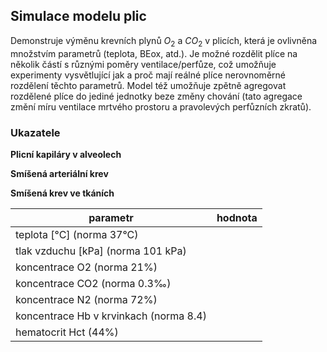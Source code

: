 ## Simulace modelu plic

Demonstruje výměnu krevních plynů $O_2$ a $CO_2$ v plicích, která je ovlivněna množstvím parametrů (teplota, BEox, atd.). Je možné rozdělit plíce na několik částí s různými poměry ventilace/perfůze, což umožňuje experimenty vysvětlující jak a proč mají reálné plíce nerovnoměrné rozdělení těchto parametrů. Model též umožňuje zpětně agregovat rozdělené plíce do jediné jednotky beze změny chování (tato agregace změní míru ventilace mrtvého prostoru a pravolevých perfůzních zkratů).

<div class="w3-row">
<div class="w3-third">

### Ukazatele

**Plicní kapiláry v alveolech**
<bdl-chartjs-barplot id="idp11" fromid="idfmi"  refindex="6"  extremelimits="0,1"  normallimits="0,1" responsive="true" labels="SAT" initialdata="0.97"></bdl-chartjs-barplot> 
<bdl-chartjs-barplot  id="idp12"  fromid="idfmi"  refindex="5"  extremelimits="0,150" labels="pO2" normallimits="90,110"  initialdata="94.01"  convertors="1,133.322" responsive="true"></bdl-chartjs-barplot>
<bdl-chartjs-barplot  id="idp13"  fromid="idfmi"  refindex="7"  extremelimits="0,75" labels="pCO2" normallimits="35,45"  initialdata="40"  convertors="1,133.322" responsive="true"></bdl-chartjs-barplot>
<bdl-chartjs-barplot  id="idp14"  fromid="idfmi"  refindex="8"  extremelimits="7,8" labels="pH" normallimits="7.38,7.42"  initialdata="7.4"  convertors="1,1" responsive="true"></bdl-chartjs-barplot>

**Smíšená arteriální krev**
<bdl-chartjs-barplot id="id11" fromid="idfmi"  refindex="1"  extremelimits="0,1"  normallimits="0.93,0.99" responsive="true" labels="SAT" initialdata="0.97"></bdl-chartjs-barplot> 
<bdl-chartjs-barplot  id="id12"  fromid="idfmi"  refindex="0"  extremelimits="0,150" labels="pO2" normallimits="90,110"  initialdata="94.01"  convertors="1,133.322" responsive="true"></bdl-chartjs-barplot>
<bdl-chartjs-barplot  id="id13"  fromid="idfmi"  refindex="2"  extremelimits="0,75" labels="pCO2" normallimits="35,45"  initialdata="40"  convertors="1,133.322" responsive="true"></bdl-chartjs-barplot>
<bdl-chartjs-barplot  id="id14"  fromid="idfmi"  refindex="3"  extremelimits="7,8" labels="pH" normallimits="7.38,7.42"  initialdata="7.4"  convertors="1,1" responsive="true"></bdl-chartjs-barplot>

**Smíšená krev ve tkáních**
<bdl-chartjs-barplot id="idt11" fromid="idfmi"  refindex="10"  extremelimits="0,1"  normallimits="0.5,0.7" responsive="true" labels="SAT" initialdata="0.97"></bdl-chartjs-barplot> 
<bdl-chartjs-barplot  id="idt12"  fromid="idfmi"  refindex="11"  extremelimits="0,150" labels="pO2" normallimits="30,40"  initialdata="94.01"  convertors="1,133.322" responsive="true"></bdl-chartjs-barplot>
<bdl-chartjs-barplot  id="idt13"  fromid="idfmi"  refindex="12"  extremelimits="0,75" labels="pCO2" normallimits="40,55"  initialdata="40"  convertors="1,133.322" responsive="true"></bdl-chartjs-barplot>
<bdl-chartjs-barplot  id="idt14"  fromid="idfmi"  refindex="13"  extremelimits="7,8" labels="pH" normallimits="7.3,7.4"  initialdata="7.4"  convertors="1,1" responsive="true"></bdl-chartjs-barplot>

</div>
<div class="w3-third">

<bdl-fmi id="idfmi" src="Physiolibrary_Fluid_Examples_BloodGasesTransport_BloodyMary.js" fminame="Physiolibrary_Fluid_Examples_BloodGasesTransport_BloodyMary" tolerance="0.000001" starttime="0" fstepsize="1" guid="{9cf9ddee-a4c0-4744-9f83-dc25801100f8}" valuereferences="637536357,905971815,637536358,905971812,905971811,905971620,905971622,905971621,905971619,905971618,905972516,905972513,905972514,905972515,905972512,16777244" valuelabels="arterial.pO2,arterial.sO2,arterial.pCO2,arterial.pH,arterial.pressure,alveolarUnit[1].pO2,alveolarUnit[1].sO2,alveolarUnit[1].pCO2,alveolarUnit[1].pH,alveolarUnit[1].pressure,tissueUnit[1].tissue.sO2,tissueUnit[1].tissue.pO2,tissueUnit[1].tissue.pCO2,tissueUnit[1].tissue.pH,tissueUnit[1].tissue.pressure,Blood_Hb" inputs="id1,16777217,1,1,-272.15;id2,16777216,1000,1;id3,16777252,1,100;id4,16777253,1,1000;id5,100663341,1,100;id6,16777244,1,1,0,f;id7,16777238,1,100,0,f" inputlabels="system.T_ambient,system.p_ambient,AirO2,AirCO2,AirN2,Blood_Hb,Hct"></bdl-fmi>
<bdl-fmi id="idfmi" src="Physiolibrary_Fluid_Examples_BloodGasesTransport_BloodyMary.js" fminame="Physiolibrary_Fluid_Examples_BloodGasesTransport_BloodyMary" tolerance="0.000001" starttime="0" fstepsize="1" guid="{9cf9ddee-a4c0-4744-9f83-dc25801100f8}" valuereferences="637536357,905971815,637536358,905971812,905971811,905971620,905971622,905971621,905971619,905971618,905972516,905972513,905972514,905972515,905972512,16777244" valuelabels="arterial.pO2,arterial.sO2,arterial.pCO2,arterial.pH,arterial.pressure,alveolarUnit[1].pO2,alveolarUnit[1].sO2,alveolarUnit[1].pCO2,alveolarUnit[1].pH,alveolarUnit[1].pressure,tissueUnit[1].tissue.sO2,tissueUnit[1].tissue.pO2,tissueUnit[1].tissue.pCO2,tissueUnit[1].tissue.pH,tissueUnit[1].tissue.pressure,Blood_Hb" inputs="id1,16777217,1,1,-272.15;id2,16777216,1000,1;id3,16777252,1,100;id4,16777253,1,1000;id5,100663341,1,100;id6,16777244,1,1,0,f;id7,16777238,1,100,0,f" inputlabels="system.T_ambient,system.p_ambient,AirO2,AirCO2,AirN2,Blood_Hb,Hct"></bdl-fmi>


<bdl-animate-adobe src="AlveolaTK.js" width="800" height="600" name="AlveolaTK" fromid="idfmi"></bdl-animate-adobe>

<bdl-bind2a findex="-1" aname="Alveola_anim" amin="0" amax="99" fmin="0" fmax="1" convertor="Math.sin(x/10)**2"></bdl-bind2a>
</div>
<div class="w3-third w3-tiny">

| parametr | hodnota |
|----------|---------|
| teplota [&deg;C] (norma 37&deg;C) | <bdl-range id="id1" title="" min="22" max="42" default="37" step="0.5" maxlength="5"></bdl-range> |
| tlak vzduchu [kPa] (norma 101 kPa) | <bdl-range id="id2" title="" min="30" max="1000" default="101" step="1" maxlength="5"></bdl-range> |
| koncentrace O2 (norma 21%) | <bdl-range id="id3" title="" min="5" max="50" default="21" step="1" maxlength="5"></bdl-range> |
| koncentrace CO2 (norma 0.3&permil;) | <bdl-range id="id4" title="" min="0.1" max="50" default="0.3" step="0.1" maxlength="5"></bdl-range> |
| koncentrace N2 (norma 72%) | <bdl-range id="id5" title="" min="60" max="90" default="72" step="1" maxlength="5"></bdl-range> |
| koncentrace Hb v krvinkach (norma 8.4) | <bdl-range id="id6" title="" min="1" max="16" default="8.4" step="0.1" maxlength="5"></bdl-range> |
| hematocrit Hct (44%) | <bdl-range id="id7" title="" min="10" max="80" default="44" step="1" maxlength="5"></bdl-range> |

<bdl-chartjs-time id="id10" width="300" height="200" fromid="idfmi" labels="arterial pO2" initialdata="" refindex="0" refvalues="1" convertors="1,133.322" maxdata="1024"></bdl-chartjs-time>
<bdl-chartjs-time id="id11" width="300" height="200" fromid="idfmi" labels="Hb" initialdata="" refindex="15" refvalues="1" convertors="1,1" maxdata="1024"></bdl-chartjs-time>

</div>
</div>